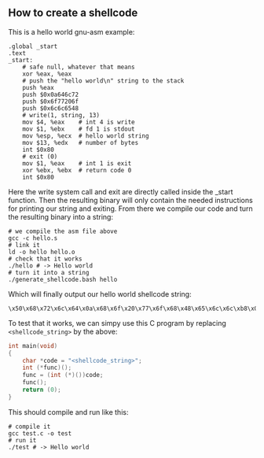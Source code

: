 ## How to create a shellcode

This is a hello world gnu-asm example:

```assembly
.global _start
.text
_start:
	# safe null, whatever that means
	xor %eax, %eax
	# push the "hello world\n" string to the stack
	push %eax
	push $0x0a646c72
	push $0x6f77206f
	push $0x6c6c6548
	# write(1, string, 13)
	mov $4, %eax	# int 4 is write
	mov $1, %ebx	# fd 1 is stdout
	mov %esp, %ecx	# hello world string
	mov $13, %edx	# number of bytes
	int $0x80
	# exit (0)
	mov $1, %eax	# int 1 is exit
	xor %ebx, %ebx	# return code 0
	int $0x80
```

Here the write system call and exit are directly called inside the \_start
function. Then the resulting binary will only contain the needed instructions
for printing our string and exiting. From there we compile our code and turn the
resulting binary into a string:

```shell
# we compile the asm file above
gcc -c hello.s
# link it
ld -o hello hello.o
# check that it works
./hello # -> Hello world
# turn it into a string
./generate_shellcode.bash hello
```

Which will finally output our hello world shellcode string:

```
\x50\x68\x72\x6c\x64\x0a\x68\x6f\x20\x77\x6f\x68\x48\x65\x6c\x6c\xb8\x04\x00\x00\x00\xbb\x01\x00\x00\x00\x89\xe1\xba\x0d\x00\x00\x00\xcd\x80\xb8\x01\x00\x00\x00\x31\xdb\xcd\x80
```

To test that it works, we can simpy use this C program by replacing
`<shellcode_string>` by the above:

```C
int main(void)
{
	char *code = "<shellcode_string>";
	int (*func)();
	func = (int (*)())code;
	func();
	return (0);
}
```

This should compile and run like this:

```shell
# compile it
gcc test.c -o test
# run it
./test # -> Hello world
```
